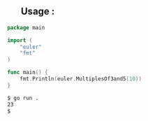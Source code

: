 <h2 style="padding-left: 60px"> Usage : </h2>

```go
    package main

    import (
        "euler"
        "fmt"
    )

    func main() {
        fmt.Println(euler.MultiplesOf3and5(10))
    }
```

```bash
    $ go run .
    23
    $
```